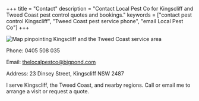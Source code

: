 +++
title = "Contact"
description = "Contact Local Pest Co for Kingscliff and Tweed Coast pest control quotes and bookings."
keywords = ["contact pest control Kingscliff", "Tweed Coast pest service phone", "email Local Pest Co"]
+++

![Map pinpointing Kingscliff and the Tweed Coast service area](https://via.placeholder.com/600x300 "Map of Kingscliff service area")

Phone: 0405 508 035

Email: [thelocalpestco@bigpond.com](mailto:thelocalpestco@bigpond.com)

Address: 23 Dinsey Street, Kingscliff NSW 2487

I serve Kingscliff, the Tweed Coast, and nearby regions. Call or email me to arrange a visit or request a quote.
